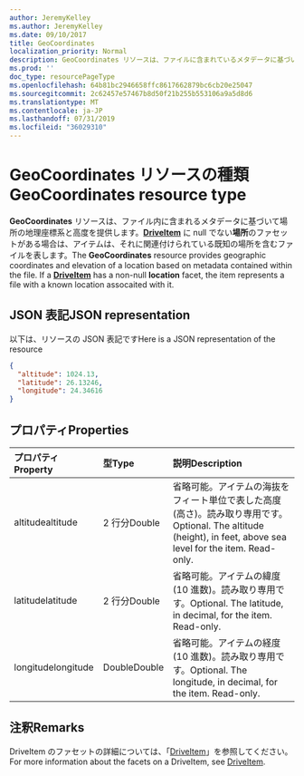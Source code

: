 ```yaml
---
author: JeremyKelley
ms.author: JeremyKelley
ms.date: 09/10/2017
title: GeoCoordinates
localization_priority: Normal
description: GeoCoordinates リソースは、ファイルに含まれているメタデータに基づいて、場所の地理的な座標と仰角を提供します。
ms.prod: ''
doc_type: resourcePageType
ms.openlocfilehash: 64b81bc2946658ffc8617662879bc6cb20e25047
ms.sourcegitcommit: 2c62457e57467b8d50f21b255b553106a9a5d8d6
ms.translationtype: MT
ms.contentlocale: ja-JP
ms.lasthandoff: 07/31/2019
ms.locfileid: "36029310"
---
```

# <a name="geocoordinates-resource-type"></a><span data-ttu-id="161d3-103">GeoCoordinates リソースの種類</span><span class="sxs-lookup"><span data-stu-id="161d3-103">GeoCoordinates resource type</span></span>

<span data-ttu-id="161d3-p101">**GeoCoordinates** リソースは、ファイル内に含まれるメタデータに基づいて場所の地理座標系と高度を提供します。[**DriveItem**](driveitem.md) に null でない**場所**のファセットがある場合は、アイテムは、それに関連付けられている既知の場所を含むファイルを表します。</span><span class="sxs-lookup"><span data-stu-id="161d3-p101">The **GeoCoordinates** resource provides geographic coordinates and elevation of a location based on metadata contained within the file. If a [**DriveItem**](driveitem.md) has a non-null **location** facet, the item represents a file with a known location assocaited with it.</span></span>

## <a name="json-representation"></a><span data-ttu-id="161d3-106">JSON 表記</span><span class="sxs-lookup"><span data-stu-id="161d3-106">JSON representation</span></span>

<span data-ttu-id="161d3-107">以下は、リソースの JSON 表記です</span><span class="sxs-lookup"><span data-stu-id="161d3-107">Here is a JSON representation of the resource</span></span>

<!-- {
  "blockType": "resource",
  "optionalProperties": [

  ],
  "@odata.type": "microsoft.graph.geoCoordinates"
}-->

```json
{
  "altitude": 1024.13,
  "latitude": 26.13246,
  "longitude": 24.34616
}
```

## <a name="properties"></a><span data-ttu-id="161d3-108">プロパティ</span><span class="sxs-lookup"><span data-stu-id="161d3-108">Properties</span></span>

| <span data-ttu-id="161d3-109">プロパティ</span><span class="sxs-lookup"><span data-stu-id="161d3-109">Property</span></span>  | <span data-ttu-id="161d3-110">型</span><span class="sxs-lookup"><span data-stu-id="161d3-110">Type</span></span>   | <span data-ttu-id="161d3-111">説明</span><span class="sxs-lookup"><span data-stu-id="161d3-111">Description</span></span>
|:----------|:-------|:--------------------------------------------------------
| <span data-ttu-id="161d3-112">altitude</span><span class="sxs-lookup"><span data-stu-id="161d3-112">altitude</span></span>  | <span data-ttu-id="161d3-113">2 行分</span><span class="sxs-lookup"><span data-stu-id="161d3-113">Double</span></span> | <span data-ttu-id="161d3-p102">省略可能。アイテムの海抜をフィート単位で表した高度 (高さ)。読み取り専用です。</span><span class="sxs-lookup"><span data-stu-id="161d3-p102">Optional. The altitude (height), in feet,  above sea level for the item. Read-only.</span></span>
| <span data-ttu-id="161d3-117">latitude</span><span class="sxs-lookup"><span data-stu-id="161d3-117">latitude</span></span>  | <span data-ttu-id="161d3-118">2 行分</span><span class="sxs-lookup"><span data-stu-id="161d3-118">Double</span></span> | <span data-ttu-id="161d3-p103">省略可能。アイテムの緯度 (10 進数)。読み取り専用です。</span><span class="sxs-lookup"><span data-stu-id="161d3-p103">Optional. The latitude, in decimal, for the item. Read-only.</span></span>
| <span data-ttu-id="161d3-122">longitude</span><span class="sxs-lookup"><span data-stu-id="161d3-122">longitude</span></span> | <span data-ttu-id="161d3-123">Double</span><span class="sxs-lookup"><span data-stu-id="161d3-123">Double</span></span> | <span data-ttu-id="161d3-p104">省略可能。アイテムの経度 (10 進数)。読み取り専用です。</span><span class="sxs-lookup"><span data-stu-id="161d3-p104">Optional. The longitude, in decimal, for the item. Read-only.</span></span>

## <a name="remarks"></a><span data-ttu-id="161d3-127">注釈</span><span class="sxs-lookup"><span data-stu-id="161d3-127">Remarks</span></span>

<span data-ttu-id="161d3-128">DriveItem のファセットの詳細については、「[DriveItem](driveitem.md)」を参照してください。</span><span class="sxs-lookup"><span data-stu-id="161d3-128">For more information about the facets on a DriveItem, see [DriveItem](driveitem.md).</span></span>

<!-- {
  "type": "#page.annotation",
  "description": "The location facet provides geographic location related properties for an item",
  "keywords": "location,geographic,item,onedrive",
  "section": "documentation",
  "tocPath": "Facets/Location"
} -->
